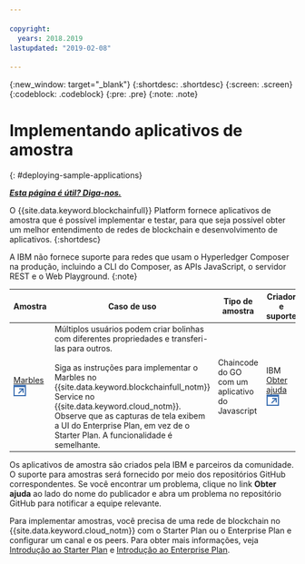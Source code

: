 ```yaml
---

copyright:
  years: 2018.2019
lastupdated: "2019-02-08"

---
```


{:new_window: target="_blank"}
{:shortdesc: .shortdesc}
{:screen: .screen}
{:codeblock: .codeblock}
{:pre: .pre}
{:note: .note}

# Implementando aplicativos de amostra
{: #deploying-sample-applications}


***[Esta página é útil? Diga-nos.](https://www.surveygizmo.com/s3/4501493/IBM-Blockchain-Documentation)***


O {{site.data.keyword.blockchainfull}} Platform fornece aplicativos de amostra que é possível implementar e testar, para que seja possível obter um melhor entendimento de redes de blockchain e desenvolvimento de aplicativos.
{:shortdesc}

A IBM não fornece suporte para redes que usam o Hyperledger Composer na produção, incluindo a CLI do Composer, as APIs JavaScript, o servidor REST e o Web Playground.
{:note}

|  Amostra     | Caso de uso       | Tipo de amostra  | Criador e suporte  |
| --------------|---------------------|----|-------|
| [Marbles ![Ícone de link externo](../images/external_link.svg "Ícone de link externo")](https://github.com/IBM-Blockchain/marbles "Marbles")| Múltiplos usuários podem criar bolinhas com diferentes propriedades e transferi-las para outros. <br> <br> Siga as instruções para implementar o Marbles no {{site.data.keyword.blockchainfull_notm}} Service no {{site.data.keyword.cloud_notm}}. Observe que as capturas de tela exibem a UI do Enterprise Plan, em vez de o Starter Plan. A funcionalidade é semelhante. | Chaincode do GO com um aplicativo do Javascript| IBM<br> [Obter ajuda ![Ícone de link externo](../images/external_link.svg "Ícone de link externo")](https://github.com/IBM-Blockchain/marbles/issues "Obter ajuda") |


Os aplicativos de amostra são criados pela IBM e parceiros da comunidade. O suporte para amostras será fornecido por meio dos repositórios GitHub correspondentes. Se você encontrar um problema, clique no link **Obter ajuda** ao lado do nome do publicador e abra um problema no repositório GitHub para notificar a equipe relevante.

Para implementar amostras, você precisa de uma rede de blockchain no {{site.data.keyword.cloud_notm}} com o Starter Plan ou o Enterprise Plan e configurar um canal e os peers. Para obter mais informações, veja [Introdução ao Starter Plan](/docs/services/blockchain/get_start_starter_plan.html#getting-started-with-starter-plan) e [Introdução ao Enterprise Plan](/docs/services/blockchain/get_start.html#getting-started-with-enterprise-plan).
